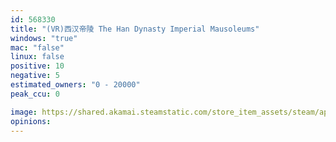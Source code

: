 ```yaml
---
id: 568330
title: "(VR)西汉帝陵 The Han Dynasty Imperial Mausoleums"
windows: "true"
mac: "false"
linux: false
positive: 10
negative: 5
estimated_owners: "0 - 20000"
peak_ccu: 0

image: https://shared.akamai.steamstatic.com/store_item_assets/steam/apps/568330/header.jpg?t=1494231147
opinions:
---
```

